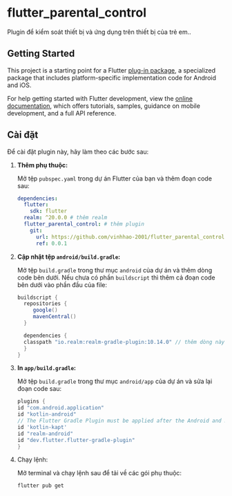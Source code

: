 # flutter_parental_control

Plugin để kiểm soát thiết bị và ứng dụng trên thiết bị của trẻ em..

## Getting Started

This project is a starting point for a Flutter
[plug-in package](https://flutter.dev/to/develop-plugins),
a specialized package that includes platform-specific implementation code for
Android and iOS.

For help getting started with Flutter development, view the
[online documentation](https://docs.flutter.dev), which offers tutorials,
samples, guidance on mobile development, and a full API reference.

## Cài đặt

Để cài đặt plugin này, hãy làm theo các bước sau:

1. **Thêm phụ thuộc:**

   Mở tệp `pubspec.yaml` trong dự án Flutter của bạn và thêm đoạn code sau:
   ```yaml
   dependencies:
     flutter:
       sdk: flutter
     realm: ^20.0.0 # thêm realm
     flutter_parental_control: # thêm plugin
       git:
         url: https://github.com/vinhhao-2001/flutter_parental_control.git
         ref: 0.0.1
   
2. **Cập nhật tệp `android/build.gradle`:**

    Mở tệp `build.gradle` trong thư mục `android` của dự án và thêm dòng code bên dưới.
    Nếu chưa có phần `buildscript` thì thêm cả đoạn code bên dưới vào phần đầu của file:
    ```groovy
    buildscript {
      repositories {
         google()
         mavenCentral()
      }

      dependencies {
      classpath "io.realm:realm-gradle-plugin:10.14.0" // thêm dòng này
      }
   }
3. **In `app/build.gradle`:**

   Mở tệp `build.gradle` trong thư mục `android/app` của dự án và sửa lại đoạn code sau:
    ```groovy
   plugins {
    id "com.android.application"
    id "kotlin-android"
    // The Flutter Gradle Plugin must be applied after the Android and Kotlin Gradle plugins.
    id 'kotlin-kapt'
    id "realm-android"
    id "dev.flutter.flutter-gradle-plugin"
   }
4. Chạy lệnh:
   
    Mở terminal và chạy lệnh sau để tải về các gói phụ thuộc:
    ```bash
    flutter pub get